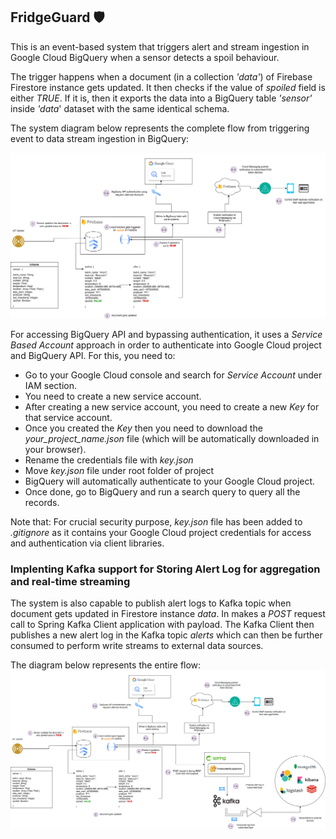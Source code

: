 ## FridgeGuard 🛡
This is an event-based system that triggers alert and stream ingestion in Google Cloud BigQuery when a sensor detects a spoil behaviour.

The trigger happens when a document (in a collection *'data'*) of Firebase Firestore instance gets updated. It then checks if the value of *spoiled* field is either *TRUE*. If it is, then it exports the data into a BigQuery table *'sensor'* inside *'data*' dataset with the same identical schema.

The system diagram below represents the complete flow from triggering event to data stream ingestion in BigQuery:

![](system_diagram_native.png)

For accessing BigQuery API and bypassing authentication, it uses a *Service Based Account* approach in order to authenticate into Google Cloud project and BigQuery API. For this, you need to:

- Go to your Google Cloud console and search for *Service Account* under IAM section. 
- You need to create a new service account.
- After creating a new service account, you need to create a new *Key* for that service account.
- Once you created the *Key* then you need to download the *your_project_name.json* file (which will be automatically downloaded in your browser).
- Rename the credentials file with *key.json*
- Move *key.json* file under root folder of project
- BigQuery will automatically authenticate to your Google Cloud project.
- Once done, go to BigQuery and run a search query to query all the records.

Note that: For crucial security purpose, *key.json* file has been added to *.gitignore* as it contains your Google Cloud project credentials for access and authentication via client libraries.

### Implenting Kafka support for Storing Alert Log for aggregation and real-time streaming

The system is also capable to publish alert logs to Kafka topic when document gets updated in Firestore instance *data*. In makes a *POST* request call to Spring Kafka Client application with payload. The Kafka Client then publishes a new alert log in the Kafka topic *alerts* which can then be further consumed to perform write streams to external data sources.

The diagram below represents the entire flow:
![](system_diagram_kafka_client.png)

